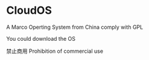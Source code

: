 # CloudOS
A Marco Operting System from China  comply with GPL 

You could download the OS 

禁止商用
Prohibition of commercial use

